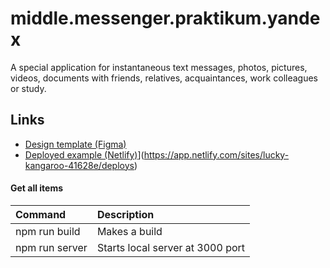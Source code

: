 # middle.messenger.praktikum.yandex

A special application for instantaneous text messages, photos, pictures, videos, documents with friends, relatives, acquaintances, work colleagues or study.

## Links

-   [Design template (Figma)](https://www.figma.com/file/jF5fFFzgGOxQeB4CmKWTiE/Chat_external_link?node-id=0%3A1&t=GHg4NnDYrD2FE8Uv-0)
-   [Deployed example (Netlify)](https://api.netlify.com/api/v1/badges/7f48f9e9-80f8-4c88-ac93-55b0808290c6/deploy-status)](https://app.netlify.com/sites/lucky-kangaroo-41628e/deploys)

#### Get all items

| Command        | Description                      |
| :------------- | :------------------------------- |
| npm run build  | Makes a build                    |
| npm run server | Starts local server at 3000 port |
